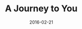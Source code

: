 ---
layout: default
modal-id: 5
date: 2016-02-21
title: A Journey to You
img: awesome-inc-thumb-2.gif
alt: image-alt
project-date: January 2015
download: <a href="http://globalgamejam.org/2015/games/journey-you" target="_blank">GGJ Submission</a>
source: <a href="http://globalgamejam.org/2015/games/journey-you" target="_blank">GGJ Submission</a>
description: 
inspiration: 
---